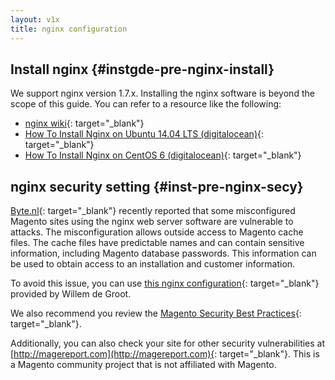 ```yaml
---
layout: v1x
title: nginx configuration
---
```


## Install nginx   {#instgde-pre-nginx-install}

We support nginx version 1.7.x. Installing the nginx software is beyond the scope of this guide. You can refer to a resource like the following:

*	[nginx wiki](https://www.nginx.com/resources/wiki/start/topics/tutorials/install/){: target="_blank"}
*	[How To Install Nginx on Ubuntu 14.04 LTS (digitalocean)](https://www.digitalocean.com/community/tutorials/how-to-install-nginx-on-ubuntu-14-04-lts){: target="_blank"}
*	[How To Install Nginx on CentOS 6 (digitalocean)](https://www.digitalocean.com/community/tutorials/how-to-install-nginx-on-centos-6-with-yum){: target="_blank"}

## nginx security setting   {#inst-pre-nginx-secy}

[Byte.nl](https://www.byte.nl/){: target="_blank"} recently reported that some misconfigured Magento sites using the nginx web server software are vulnerable to attacks. The misconfiguration allows outside access to Magento cache files. The cache files have predictable names and can contain sensitive information, including Magento database passwords. This information can be used to obtain access to an installation and customer information.

To avoid this issue, you can use [this nginx configuration](https://gist.github.com/gwillem/cd5ae6845fa33aa0d481){: target="_blank"} provided by Willem de Groot.

We also recommend you review the [Magento Security Best Practices](http://merch.docs.magento.com/ee/user_guide/Magento_Enterprise_Edition_User_Guide.html){: target="_blank"}.

Additionally, you can also check your site for other security vulnerabilities at [http://magereport.com](http://magereport.com){: target="_blank"}. This is a Magento community project that is not affiliated with Magento.